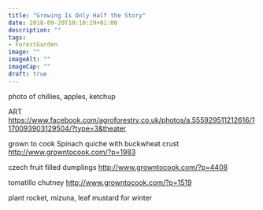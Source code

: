 ```yaml
---
title: "Growing Is Only Half the Story"
date: 2018-09-20T10:10:29+01:00
description: ""
tags: 
- ForestGarden
image: ""
imageAlt: ""
imageCap: ""
draft: true
---
```


photo of chillies, apples, ketchup

ART
https://www.facebook.com/agroforestry.co.uk/photos/a.555929511212616/1170093903129504/?type=3&theater

grown to cook
Spinach quiche with buckwheat crust
http://www.growntocook.com/?p=1983

czech fruit filled dumplings
http://www.growntocook.com/?p=4408

tomatillo chutney
http://www.growntocook.com/?p=1519

plant rocket, mizuna, leaf mustard for winter
